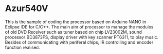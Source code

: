 # Azur540V
This is the sample of coding the processor based on Arduino NANO in Eclipse IDE for C/C++.
The main aim of processor to manage the modules of old DVD Receiver such as tuner based on chip LV23002M, sound processor BD3873FS,
display driver with key scanner PT6311, to play music.
Besides of communicating with periferal chips, IR controlling and encoder function realised.
